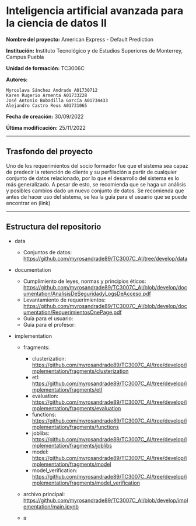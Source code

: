 # **Inteligencia artificial avanzada para la ciencia de datos II**

**Nombre del proyecto:** American Express - Default Prediction

**Institución:** Instituto Tecnológico y de Estudios Superiores de Monterrey, Campus Puebla

**Unidad de formación:** TC3006C

**Autores:**

    Myroslava Sánchez Andrade A01730712
    Karen Rugerio Armenta A01733228
    José Antonio Bobadilla García A01734433
    Alejandro Castro Reus A01731065

**Fecha de creación:** 30/09/2022

**Última modificación:** 25/11/2022

---

## **Trasfondo del proyecto**

Uno de los requerimientos del socio formador fue que el sistema sea capaz de predecir la retención de cliente y su perfilación a partir de cualquier conjunto de datos relacionado, por lo que el desarrollo del sistema es lo más generalizado. A pesar de esto, se recomienda que se haga un análisis y posibles cambios dado un nuevo conjunto de datos.
Se recomienda que antes de hacer uso del sistema, se lea la guía para el usuario que se puede encontrar en (link)

---

## **Estructura del repositorio**

- data

  - Conjuntos de datos: https://github.com/myrosandrade89/TC3007C_AI/tree/develop/data

- documentation

  - Cumplimiento de leyes, normas y principios éticos: https://github.com/myrosandrade89/TC3007C_AI/blob/develop/documentation/AnalisisDeSeguridadyLogsDeAcceso.pdf
  - Levantamiento de requerimientos: https://github.com/myrosandrade89/TC3007C_AI/blob/develop/documentation/RequerimientosOnePage.pdf
  - Guía para el usuario:
  - Guía para el profesor:

- implementation

  - fragments:

    - clusterization: https://github.com/myrosandrade89/TC3007C_AI/tree/develop/implementation/fragments/clusterization
    - etl: https://github.com/myrosandrade89/TC3007C_AI/tree/develop/implementation/fragments/etl
    - evaluation: https://github.com/myrosandrade89/TC3007C_AI/tree/develop/implementation/fragments/evaluation
    - functions: https://github.com/myrosandrade89/TC3007C_AI/tree/develop/implementation/fragments/functions
    - joblibs: https://github.com/myrosandrade89/TC3007C_AI/tree/develop/implementation/fragments/joblibs
    - model: https://github.com/myrosandrade89/TC3007C_AI/tree/develop/implementation/fragments/model
    - model_verification: https://github.com/myrosandrade89/TC3007C_AI/tree/develop/implementation/fragments/model_verification

  - archivo principal: https://github.com/myrosandrade89/TC3007C_AI/blob/develop/implementation/main.ipynb
  - a

